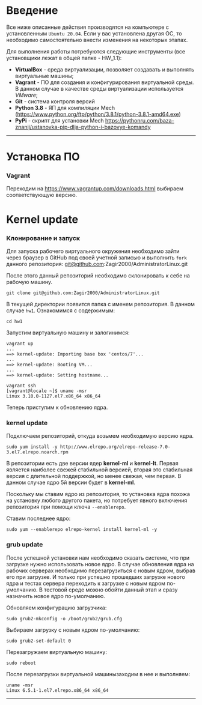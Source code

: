 # **Введение**

Все ниже описанные действия производятся на компьютере с установленным `Ubuntu 20.04`. Если у вас установлена другая ОС, то необходимо самостоятельно внести изменения на некоторых этапах.

Для выполнения работы потребуются следующие инструменты (все установщики лежат в общей папке - HW_1.1):

- **VirtualBox** - среда виртуализации, позволяет создавать и выполнять виртуальные машины;
- **Vagrant** - ПО для создания и конфигурирования виртуальной среды. В данном случае в качестве среды виртуализации используется *VMware*;
- **Git** - система контроля версий
- **Python 3.8** - ЯП для компиляции Mech (https://www.python.org/ftp/python/3.8.1/python-3.8.1-amd64.exe)
- **PyPi** - скрипт для установки Mech https://pythonru.com/baza-znanij/ustanovka-pip-dlja-python-i-bazovye-komandy



---
# **Установка ПО**

### **Vagrant**
Переходим на https://www.vagrantup.com/downloads.html выбираем соответствующую версию. 

# **Kernel update**

### **Клонирование и запуск**

Для запуска рабочего виртуального окружения необходимо зайти через браузер в GitHub под своей учетной записью и выполнить `fork` данного репозитория: git@github.com:Zagir2000/AdministratorLinux.git

После этого данный репозиторий необходимо склонировать к себе на рабочую машину. 
```
git clone git@github.com:Zagir2000/AdministratorLinux.git
```
В текущей директории появится папка с именем репозитория. В данном случае `hw1`. Ознакомимся с содержимым:
```
cd hw1
```
Запустим виртуальную машину и залогинимся:
```
vagrant up
...
==> kernel-update: Importing base box 'centos/7'...
...
==> kernel-update: Booting VM...
...
==> kernel-update: Setting hostname...

vagrant ssh
[vagrant@locale ~]$ uname -msr
Linux 3.10.0-1127.el7.x86_64 x86_64
```
Теперь приступим к обновлению ядра.

### **kernel update**


Подключаем репозиторий, откуда возьмем необходимую версию ядра.

```
sudo yum install -y http://www.elrepo.org/elrepo-release-7.0-3.el7.elrepo.noarch.rpm
```

В репозитории есть две версии ядер **kernel-ml** и **kernel-lt**. Первая является наиболее свежей стабильной версией, вторая это стабильная версия с длительной поддержкой, но менее свежая, чем первая. В данном случае ядро 5й версии будет в  **kernel-ml**.

Поскольку мы ставим ядро из репозитория, то установка ядра похожа на установку любого другого пакета, но потребует явного включения репозитория при помощи ключа ```--enablerepo```.

Ставим последнее ядро:

```
sudo yum --enablerepo elrepo-kernel install kernel-ml -y
```

### **grub update**
После успешной установки нам необходимо сказать системе, что при загрузке нужно использовать новое ядро. В случае обновления ядра на рабочих серверах необходимо перезагрузиться с новым ядром, выбрав его при загрузке. И только при успешно прошедших загрузке нового ядра и тестах сервера переходить к загрузке с новым ядром по-умолчанию. В тестовой среде можно обойти данный этап и сразу назначить новое ядро по-умолчанию. 

Обновляем конфигурацию загрузчика:
```
sudo grub2-mkconfig -o /boot/grub2/grub.cfg
```
Выбираем загрузку с новым ядром по-умолчанию:
```
sudo grub2-set-default 0
```

Перезагружаем виртуальную машину:
```
sudo reboot
```

После перезагрузки виртуальной машинызаходим в нее и выполняем:

```
uname -msr
Linux 6.5.1-1.el7.elrepo.x86_64 x86_64
```

---
